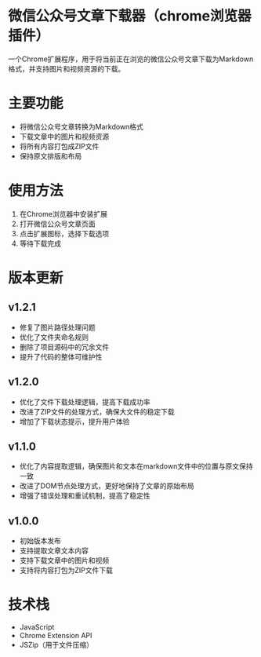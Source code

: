 # 微信公众号文章下载器（chrome浏览器插件）

一个Chrome扩展程序，用于将当前正在浏览的微信公众号文章下载为Markdown格式，并支持图片和视频资源的下载。

# 主要功能

- 将微信公众号文章转换为Markdown格式
- 下载文章中的图片和视频资源
- 将所有内容打包成ZIP文件
- 保持原文排版和布局

# 使用方法

1. 在Chrome浏览器中安装扩展
2. 打开微信公众号文章页面
3. 点击扩展图标，选择下载选项
4. 等待下载完成

# 版本更新

## v1.2.1
- 修复了图片路径处理问题
- 优化了文件夹命名规则
- 删除了项目源码中的冗余文件
- 提升了代码的整体可维护性

## v1.2.0
- 优化了文件下载处理逻辑，提高下载成功率
- 改进了ZIP文件的处理方式，确保大文件的稳定下载
- 增加了下载状态提示，提升用户体验

## v1.1.0
- 优化了内容提取逻辑，确保图片和文本在markdown文件中的位置与原文保持一致
- 改进了DOM节点处理方式，更好地保持了文章的原始布局
- 增强了错误处理和重试机制，提高了稳定性

## v1.0.0
- 初始版本发布
- 支持提取文章文本内容
- 支持下载文章中的图片和视频
- 支持将内容打包为ZIP文件下载

# 技术栈

- JavaScript
- Chrome Extension API
- JSZip（用于文件压缩）
